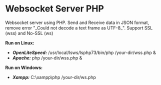 <h1>Websocket Server PHP</h1>
Websocket server using PHP. Send and Receive data in JSON format, remove error "_Could not decode a text frame as UTF-8_". Support SSL (wss) and No-SSL (ws)

**Run on Linux:**
  - _**OpenLiteSpeed:**_ /usr/local/lsws/lsphp73/bin/php /your-dir/wss.php &
  - _**Apache:**_ php /your-dir/wss.php &

**Run on Windows:**
  - _**Xampp:**_ C:\xampp\php /your-dir/ws.php
